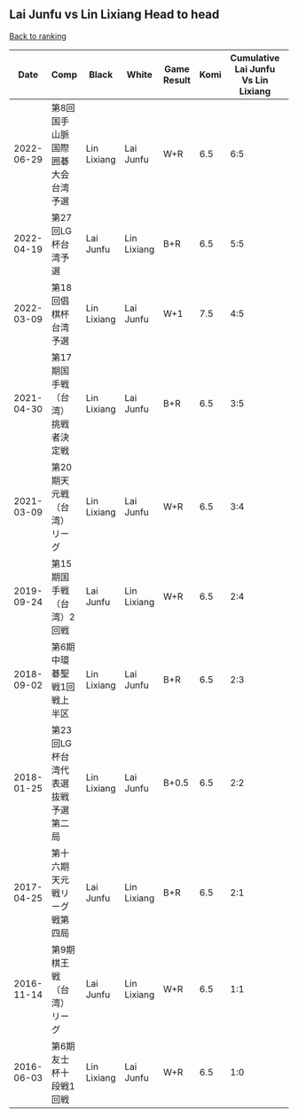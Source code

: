 ## Lai Junfu vs Lin Lixiang Head to head

[Back to ranking](../../index.md)




| **Date** | **Comp** | **Black** | **White** | **Game Result** | **Komi** | **Cumulative Lai Junfu Vs Lin Lixiang** | **Lai Junfu Streak** | **Lin Lixiang Streak** | 
| --- | --- | --- | --- | --- | --- | --- | --- | --- |
| 2022-06-29 | 第8回国手山脈国際囲碁大会台湾予選 | Lin Lixiang | Lai Junfu | W+R | 6.5 | 6:5 | 3 | 0 | 
| 2022-04-19 | 第27回LG杯台湾予選 | Lai Junfu | Lin Lixiang | B+R | 6.5 | 5:5 | 2 | 0 | 
| 2022-03-09 | 第18回倡棋杯台湾予選 | Lin Lixiang | Lai Junfu | W+1 | 7.5 | 4:5 | 1 | 0 | 
| 2021-04-30 | 第17期国手戦（台湾）挑戦者決定戦 | Lin Lixiang | Lai Junfu | B+R | 6.5 | 3:5 | 0 | 1 | 
| 2021-03-09 | 第20期天元戦（台湾）リーグ | Lin Lixiang | Lai Junfu | W+R | 6.5 | 3:4 | 1 | 0 | 
| 2019-09-24 | 第15期国手戦（台湾）2回戦 | Lai Junfu | Lin Lixiang | W+R | 6.5 | 2:4 | 0 | 3 | 
| 2018-09-02 | 第6期中環碁聖戦1回戦上半区 | Lin Lixiang | Lai Junfu | B+R | 6.5 | 2:3 | 0 | 2 | 
| 2018-01-25 | 第23回LG杯台湾代表選抜戦予選第二局 | Lin Lixiang | Lai Junfu | B+0.5 | 6.5 | 2:2 | 0 | 1 | 
| 2017-04-25 | 第十六期天元戦リーグ戦第四局 | Lai Junfu | Lin Lixiang | B+R | 6.5 | 2:1 | 1 | 0 | 
| 2016-11-14 | 第9期棋王戦（台湾）リーグ | Lai Junfu | Lin Lixiang | W+R | 6.5 | 1:1 | 0 | 1 | 
| 2016-06-03 | 第6期友士杯十段戦1回戦 | Lin Lixiang | Lai Junfu | W+R | 6.5 | 1:0 | 1 | 0 |




